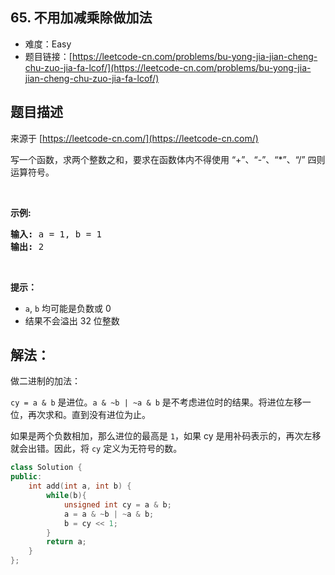 ## 65. 不用加减乘除做加法

- 难度：Easy
- 题目链接：[https://leetcode-cn.com/problems/bu-yong-jia-jian-cheng-chu-zuo-jia-fa-lcof/](https://leetcode-cn.com/problems/bu-yong-jia-jian-cheng-chu-zuo-jia-fa-lcof/)


## 题目描述

来源于 [https://leetcode-cn.com/](https://leetcode-cn.com/)

<p>写一个函数，求两个整数之和，要求在函数体内不得使用 &ldquo;+&rdquo;、&ldquo;-&rdquo;、&ldquo;*&rdquo;、&ldquo;/&rdquo; 四则运算符号。</p>

<p>&nbsp;</p>

<p><strong>示例:</strong></p>

<pre><strong>输入:</strong> a = 1, b = 1
<strong>输出:</strong> 2</pre>

<p>&nbsp;</p>

<p><strong>提示：</strong></p>

<ul>
	<li><code>a</code>,&nbsp;<code>b</code>&nbsp;均可能是负数或 0</li>
	<li>结果不会溢出 32 位整数</li>
</ul>


## 解法：

做二进制的加法：

`cy = a & b` 是进位。`a & ~b | ~a & b` 是不考虑进位时的结果。将进位左移一位，再次求和。直到没有进位为止。

如果是两个负数相加，那么进位的最高是 `1`，如果 cy 是用补码表示的，再次左移就会出错。因此，将 `cy` 定义为无符号的数。


```c++
class Solution {
public:
    int add(int a, int b) {
        while(b){
            unsigned int cy = a & b;
            a = a & ~b | ~a & b;
            b = cy << 1;
        }
        return a;
    }
};
```